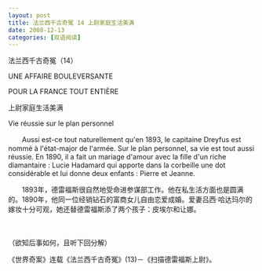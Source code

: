 ```yaml
---
layout: post
title: 法兰西千古奇冤 14 上尉家庭生活美满
date: 2008-12-13
categories: [双语阅读]  
---
```


法兰西千古奇冤（14）

UNE AFFAIRE BOULEVERSANTE

POUR LA FRANCE TOUT ENTIÈRE



上尉家庭生活美满

Vie réussie sur le plan personnel





　　Aussi est-ce tout naturellement qu'en 1893, le capitaine Dreyfus est nommé à l'état-major de l'armée. Sur le plan personnel, sa vie est tout aussi réussie. En 1890, il a fait un mariage d'amour avec la fille d'un riche diamantaire : Lucie Hadamard qui apporte dans la corbeille une dot considérable et lui donne deux enfants : Pierre et Jeanne.

　　1893年，德雷福斯很自然地受命进参谋部工作。他在私生活方面也是圆满的。1890年，他同一位经销钻石的富商女儿自由恋爱成婚。爱妻吕西·哈达玛尔的嫁妆十分可观，她还替德雷福斯添了两个孩子：皮埃尔和让娜。

　　

（欲知后事如何，且听下回分解）

《世界奇案》连载《法兰西千古奇冤》(13)－《扫描德雷福斯上尉》。

